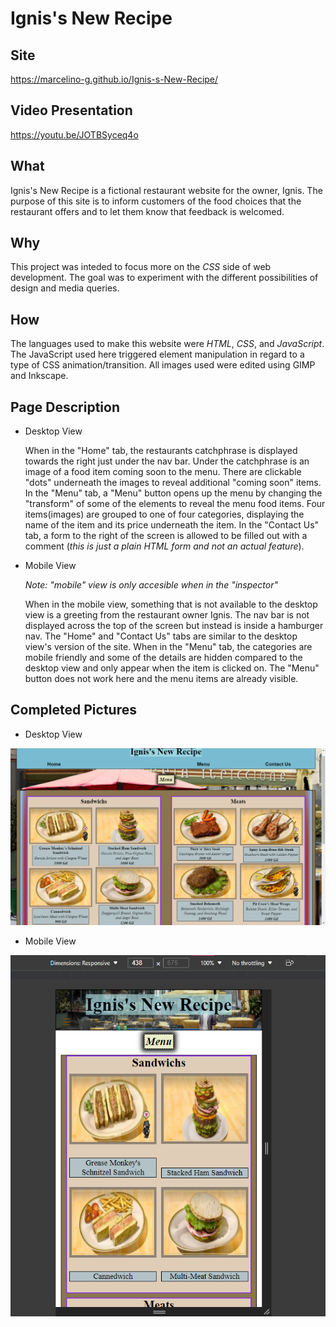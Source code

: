 # Ignis's New Recipe

## Site
  https://marcelino-g.github.io/Ignis-s-New-Recipe/
  
## Video Presentation
  https://youtu.be/JOTBSyceq4o

## What
  Ignis's New Recipe is a fictional restaurant website for the owner, Ignis. The purpose of this site is to inform customers of the food choices that the restaurant offers and to let them know that feedback is welcomed. 

## Why
  This project was inteded to focus more on the *CSS* side of web development. The goal was to experiment with the different possibilities of design and media queries.
  
## How
  The languages used to make this website were *HTML*, *CSS*, and *JavaScript*. The JavaScript used here triggered element manipulation in regard to a type of CSS animation/transition. All images used were edited using GIMP and Inkscape.
  
## Page Description
  - Desktop View
    
    When in the "Home" tab, the restaurants catchphrase is displayed towards the right just under the nav bar. Under the catchphrase is an image of a food item coming soon to the menu. There are clickable "dots" underneath the images to reveal additional "coming soon" items. In the "Menu" tab, a "Menu" button opens up the menu by changing the "transform" of some of the elements to reveal the menu food items. Four items(images) are grouped to one of four categories, displaying the name of the item and its price underneath the item. In the "Contact Us" tab, a form to the right of the screen is allowed to be filled out with a comment (*this is just a plain HTML form and not an actual feature*).
    
  - Mobile View
  
    *Note: "mobile" view is only accesible when in the "inspector"*
   
    When in the mobile view, something that is not available to the desktop view is a greeting from the restaurant owner Ignis. The nav bar is not displayed across the top of the screen but instead is inside a hamburger nav. The "Home" and "Contact Us" tabs are similar to the desktop view's version of the site. When in the "Menu" tab, the categories are mobile friendly and some of the details are hidden compared to the desktop view and only appear when the item is clicked on. The "Menu" button does not work here and the menu items are already visible. 
    
## Completed Pictures
  - Desktop View
  
  ![desktop view completed site](./Rough%20drafts%20and%20final%20pics/desktop_view1.png)
  
  - Mobile View
  
  ![mobile view completed site](./Rough%20drafts%20and%20final%20pics/mobile_view2.png)
